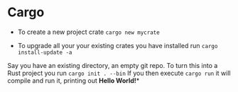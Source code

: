 # Cargo

- To create a new project crate ```cargo new mycrate```

- To upgrade all your your existing crates you have installed run ```cargo install-update -a```

Say you have an existing directory, an empty git repo.
To turn this into a Rust project you run ```cargo init . --bin```
If you then execute ```cargo run``` it will compile and run it, printing out **Hello World!***
